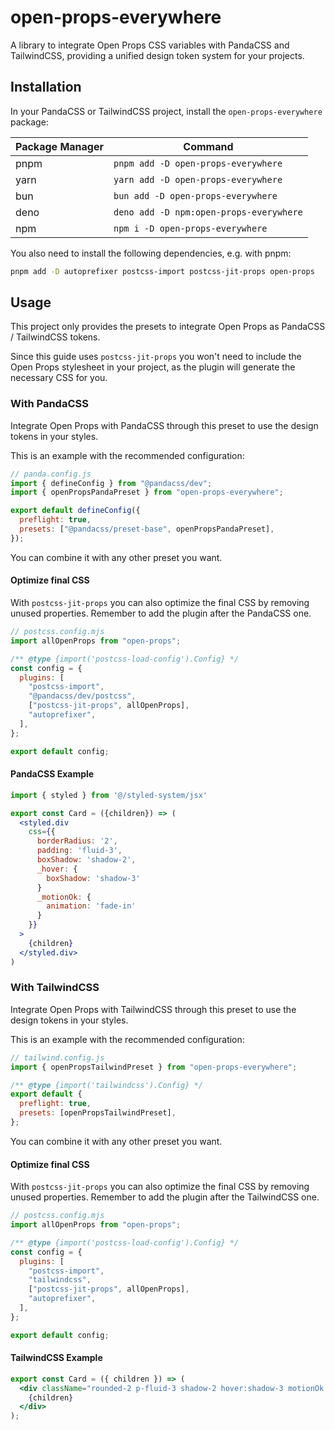 # open-props-everywhere

A library to integrate Open Props CSS variables with PandaCSS and TailwindCSS, providing a unified design token system
for your projects.

## Installation

In your PandaCSS or TailwindCSS project, install the `open-props-everywhere` package:

| Package Manager | Command                                 |
| --------------- | --------------------------------------- |
| pnpm            | `pnpm add -D open-props-everywhere`     |
| yarn            | `yarn add -D open-props-everywhere`     |
| bun             | `bun add -D open-props-everywhere`      |
| deno            | `deno add -D npm:open-props-everywhere` |
| npm             | `npm i -D open-props-everywhere`        |

You also need to install the following dependencies, e.g. with pnpm:

```sh
pnpm add -D autoprefixer postcss-import postcss-jit-props open-props
```

## Usage

This project only provides the presets to integrate Open Props as PandaCSS / TailwindCSS tokens.

Since this guide uses `postcss-jit-props` you won't need to include the Open Props stylesheet in your project, as
the plugin will generate the necessary CSS for you.

### With PandaCSS

Integrate Open Props with PandaCSS through this preset to use the design tokens in your styles.

This is an example with the recommended configuration:

```js
// panda.config.js
import { defineConfig } from "@pandacss/dev";
import { openPropsPandaPreset } from "open-props-everywhere";

export default defineConfig({
  preflight: true,
  presets: ["@pandacss/preset-base", openPropsPandaPreset],
});
```

You can combine it with any other preset you want.

#### Optimize final CSS

With `postcss-jit-props` you can also optimize the final CSS by removing unused properties.
Remember to add the plugin after the PandaCSS one.

```js
// postcss.config.mjs
import allOpenProps from "open-props";

/** @type {import('postcss-load-config').Config} */
const config = {
  plugins: [
    "postcss-import",
    "@pandacss/dev/postcss",
    ["postcss-jit-props", allOpenProps],
    "autoprefixer",
  ],
};

export default config;
```

#### PandaCSS Example

```jsx
import { styled } from '@/styled-system/jsx'

export const Card = ({children}) => (
  <styled.div
    css={{
      borderRadius: '2',
      padding: 'fluid-3',
      boxShadow: 'shadow-2',
      _hover: {
        boxShadow: 'shadow-3'
      }
      _motionOk: {
        animation: 'fade-in'
      }
    }}
  >
    {children}
  </styled.div>
)
```

### With TailwindCSS

Integrate Open Props with TailwindCSS through this preset to use the design tokens in your styles.

This is an example with the recommended configuration:

```js
// tailwind.config.js
import { openPropsTailwindPreset } from "open-props-everywhere";

/** @type {import('tailwindcss').Config} */
export default {
  preflight: true,
  presets: [openPropsTailwindPreset],
};
```

You can combine it with any other preset you want.

#### Optimize final CSS

With `postcss-jit-props` you can also optimize the final CSS by removing unused properties.
Remember to add the plugin after the TailwindCSS one.

```js
// postcss.config.mjs
import allOpenProps from "open-props";

/** @type {import('postcss-load-config').Config} */
const config = {
  plugins: [
    "postcss-import",
    "tailwindcss",
    ["postcss-jit-props", allOpenProps],
    "autoprefixer",
  ],
};

export default config;
```

#### TailwindCSS Example

```jsx
export const Card = ({ children }) => (
  <div className="rounded-2 p-fluid-3 shadow-2 hover:shadow-3 motionOk:fade-in">
    {children}
  </div>
);
```
